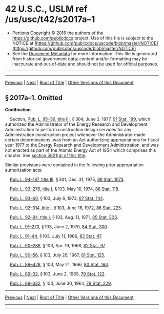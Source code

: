 ---
---

# 42 U.S.C., USLM ref /us/usc/t42/s2017a–1

* Portions Copyright © 2016 the authors of the https://github.com/publicdocs project.
  Use of this file is subject to the NOTICE at [https://github.com/publicdocs/uscode/blob/master/NOTICE](https://github.com/publicdocs/uscode/blob/master/NOTICE)
* See the [Document Metadata](././../../../../../..//README.md) for more information.
  This file is generated from historical government data; content and/or formatting may be inaccurate and out-of-date and should not be used for official purposes.

----------
----------

[Previous](./../../../../../..//us/usc/t42/ch23/dA/schI/m__us_usc_t42_s2017a.md) | [Next](./../../../../../..//us/usc/t42/ch23/dA/schI/m__us_usc_t42_s2017b.md) | [Root of Title](./../../../../../../) | [Other Versions of this Document](https://publicdocs.github.io/go/links?ns=uslm&ref=%2Fus%2Fusc%2Ft42%2Fs2017a%E2%80%931)

## § 2017a–1. Omitted

 __Codification__ 

    Section, [Pub. L. 95–39, title III][/us/pl/95/39/tIII], § 304, June 3, 1977, [91 Stat. 189][/us/stat/91/189], which authorized the Administrator of the Energy Research and Development Administration to perform construction design services for any Administration construction project whenever the Administrator made certain determinations, was from an Act authorizing appropriations for fiscal year 1977 to the Energy Research and Development Administration, and was not enacted as part of the Atomic Energy Act of 1954 which comprises this chapter. See [section 5821(g) of this title][/us/usc/t42/s5821/g].

Similar provisions were contained in the following prior appropriation authorization acts:

    [Pub. L. 94–187, title III][/us/pl/94/187/tIII], § 301, Dec. 31, 1975, [89 Stat. 1073][/us/stat/89/1073].

    [Pub. L. 93–276, title I][/us/pl/93/276/tI], § 103, May 10, 1974, [88 Stat. 118][/us/stat/88/118].

    [Pub. L. 93–60][/us/pl/93/60], § 103, July 6, 1973, [87 Stat. 144][/us/stat/87/144].

    [Pub. L. 92–314, title I][/us/pl/92/314/tI], § 103, June 16, 1972, [86 Stat. 225][/us/stat/86/225].

    [Pub. L. 92–84, title I][/us/pl/92/84/tI], § 103, Aug. 11, 1971, [85 Stat. 306][/us/stat/85/306].

    [Pub. L. 91–273][/us/pl/91/273], § 103, June 2, 1970, [84 Stat. 300][/us/stat/84/300].

    [Pub. L. 91–44][/us/pl/91/44], § 103, July 11, 1969, [83 Stat. 47][/us/stat/83/47].

    [Pub. L. 90–289][/us/pl/90/289], § 103, Apr. 19, 1968, [82 Stat. 97][/us/stat/82/97].

    [Pub. L. 90–56][/us/pl/90/56], § 103, July 26, 1967, [81 Stat. 125][/us/stat/81/125].

    [Pub. L. 89–428][/us/pl/89/428], § 103, May 21, 1966, [80 Stat. 163][/us/stat/80/163].

    [Pub. L. 89–32][/us/pl/89/32], § 103, June 2, 1965, [79 Stat. 122][/us/stat/79/122].

    [Pub. L. 88–332][/us/pl/88/332], § 104, June 30, 1964, [78 Stat. 229][/us/stat/78/229].

----------

[Previous](./../../../../../..//us/usc/t42/ch23/dA/schI/m__us_usc_t42_s2017a.md) | [Next](./../../../../../..//us/usc/t42/ch23/dA/schI/m__us_usc_t42_s2017b.md) | [Root of Title](./../../../../../../) | [Other Versions of this Document](https://publicdocs.github.io/go/links?ns=uslm&ref=%2Fus%2Fusc%2Ft42%2Fs2017a%E2%80%931)

----------
----------

[/us/pl/95/39/tIII]: https://publicdocs.github.io/go/links?ns=uslm&ref=%2Fus%2Fpl%2F95%2F39%2FtIII
[/us/stat/91/189]: https://publicdocs.github.io/go/links?ns=uslm&ref=%2Fus%2Fstat%2F91%2F189
[/us/usc/t42/s5821/g]: https://publicdocs.github.io/go/links?ns=uslm&ref=%2Fus%2Fusc%2Ft42%2Fs5821%2Fg
[/us/pl/94/187/tIII]: https://publicdocs.github.io/go/links?ns=uslm&ref=%2Fus%2Fpl%2F94%2F187%2FtIII
[/us/stat/89/1073]: https://publicdocs.github.io/go/links?ns=uslm&ref=%2Fus%2Fstat%2F89%2F1073
[/us/pl/93/276/tI]: https://publicdocs.github.io/go/links?ns=uslm&ref=%2Fus%2Fpl%2F93%2F276%2FtI
[/us/stat/88/118]: https://publicdocs.github.io/go/links?ns=uslm&ref=%2Fus%2Fstat%2F88%2F118
[/us/pl/93/60]: https://publicdocs.github.io/go/links?ns=uslm&ref=%2Fus%2Fpl%2F93%2F60
[/us/stat/87/144]: https://publicdocs.github.io/go/links?ns=uslm&ref=%2Fus%2Fstat%2F87%2F144
[/us/pl/92/314/tI]: https://publicdocs.github.io/go/links?ns=uslm&ref=%2Fus%2Fpl%2F92%2F314%2FtI
[/us/stat/86/225]: https://publicdocs.github.io/go/links?ns=uslm&ref=%2Fus%2Fstat%2F86%2F225
[/us/pl/92/84/tI]: https://publicdocs.github.io/go/links?ns=uslm&ref=%2Fus%2Fpl%2F92%2F84%2FtI
[/us/stat/85/306]: https://publicdocs.github.io/go/links?ns=uslm&ref=%2Fus%2Fstat%2F85%2F306
[/us/pl/91/273]: https://publicdocs.github.io/go/links?ns=uslm&ref=%2Fus%2Fpl%2F91%2F273
[/us/stat/84/300]: https://publicdocs.github.io/go/links?ns=uslm&ref=%2Fus%2Fstat%2F84%2F300
[/us/pl/91/44]: https://publicdocs.github.io/go/links?ns=uslm&ref=%2Fus%2Fpl%2F91%2F44
[/us/stat/83/47]: https://publicdocs.github.io/go/links?ns=uslm&ref=%2Fus%2Fstat%2F83%2F47
[/us/pl/90/289]: https://publicdocs.github.io/go/links?ns=uslm&ref=%2Fus%2Fpl%2F90%2F289
[/us/stat/82/97]: https://publicdocs.github.io/go/links?ns=uslm&ref=%2Fus%2Fstat%2F82%2F97
[/us/pl/90/56]: https://publicdocs.github.io/go/links?ns=uslm&ref=%2Fus%2Fpl%2F90%2F56
[/us/stat/81/125]: https://publicdocs.github.io/go/links?ns=uslm&ref=%2Fus%2Fstat%2F81%2F125
[/us/pl/89/428]: https://publicdocs.github.io/go/links?ns=uslm&ref=%2Fus%2Fpl%2F89%2F428
[/us/stat/80/163]: https://publicdocs.github.io/go/links?ns=uslm&ref=%2Fus%2Fstat%2F80%2F163
[/us/pl/89/32]: https://publicdocs.github.io/go/links?ns=uslm&ref=%2Fus%2Fpl%2F89%2F32
[/us/stat/79/122]: https://publicdocs.github.io/go/links?ns=uslm&ref=%2Fus%2Fstat%2F79%2F122
[/us/pl/88/332]: https://publicdocs.github.io/go/links?ns=uslm&ref=%2Fus%2Fpl%2F88%2F332
[/us/stat/78/229]: https://publicdocs.github.io/go/links?ns=uslm&ref=%2Fus%2Fstat%2F78%2F229



